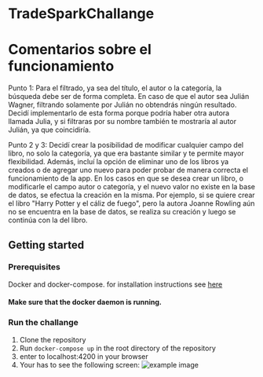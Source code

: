 # TradeSparkChallange

# Comentarios sobre el funcionamiento

Punto 1: Para el filtrado, ya sea del título, el autor o la categoría, la búsqueda debe ser de forma completa. En caso de que el autor sea Julián Wagner, filtrando solamente por Julián no obtendrás ningún resultado. Decidí implementarlo de esta forma porque podría haber otra autora llamada Julia, y si filtraras por su nombre también te mostraría al autor Julián, ya que coincidiría.

Punto 2 y 3: Decidí crear la posibilidad de modificar cualquier campo del libro, no solo la categoría, ya que era bastante similar y te permite mayor flexibilidad. Además, incluí la opción de eliminar uno de los libros ya creados o de agregar uno nuevo para poder probar de manera correcta el funcionamiento de la app. En los casos en que se desea crear un libro, o modificarle el campo autor o categoría, y el nuevo valor no existe en la base de datos, se efectua la creación en la misma. Por ejemplo, si se quiere crear el libro "Harry Potter y el cáliz de fuego", pero la autora Joanne Rowling aún no se encuentra en la base de datos, se realiza su creación y luego se continúa con la del libro.




## Getting started

### Prerequisites
Docker and docker-compose. for installation instructions see [here](https://docs.docker.com/install/)

#### Make sure that the docker daemon is running.


### Run the challange
1. Clone the repository
2. Run `docker-compose up` in the root directory of the repository
3. enter to localhost:4200 in your browser
4. Your has to see the following screen:
![example image](images/main_screen.png)

